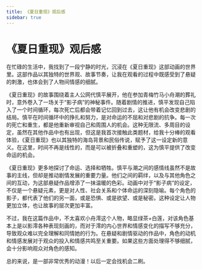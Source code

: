 ```yaml
---
title: 《夏日重现》观后感
sidebar: true
---
```


# 《夏日重现》观后感

<ClientOnly>
<title-pv/>
</ClientOnly>

在忙碌的生活中，我找到了一段宁静的时光，沉浸在《夏日重现》这部动画的世界里。这部作品以其独特的世界观、故事节奏，让我在观看的过程中既感受到了悬疑的刺激，也体会到了人物间情感的细腻。

《夏日重现》的故事围绕着主人公网代慎平展开，他在参加青梅竹马小舟潮的葬礼时，意外卷入了一场关于“影子病”的神秘事件。随着剧情的推进，慎平发现自己陷入了一个时间循环，每次死亡后都会带着记忆回到过去，这让他有机会改变悲剧的结局。慎平在时间循环中的挣扎和努力，是对命运的不屈和对悲剧的抗争。每一次的死亡和重生，都是他重新审视自己和周围人的机会。这种无限流、多周目的设定，虽然在其他作品中也有出现，但这是我首次接触此类题材，给我十分棒的观看体验，《夏日重现》也以其独特的海岛背景和民俗传说，赋予了这一设定新的意义。在这里，时间不再是线性的，而是可以被折叠和重塑的，这为慎平提供了改变命运的机会。

《夏日重现》更多地探讨了命运、选择和牺牲。慎平与潮之间的感情线虽然不是故事的主线，但却是推动剧情发展的重要力量。他们之间的羁绊，以及与其他角色之间的互动，为这部悬疑作品增添了一抹温暖的色彩。动画中对于“影子病”的设定，不仅是一个悬疑元素，更是对人性、社会关系和个体命运的深刻隐喻。每个角色的影子，都代表了他们的另一面，或是恐惧、或是欲望、或是秘密。这种设定让人物更加立体，也让故事的层次更加丰富。

不过，我在这篇作品中，不太喜欢小舟澪这个人物，略显绿茶+白莲，对该角色基本上是以影澪各种表现刻画的，而对于澪的内心世界和情感变化的描写不够充分，导致观众难以完全理解和同情她的行为。在悬疑和剧情驱动的作品中，角色的动机和情感发展对于观众的投入和情感共鸣至关重要。如果这些方面处理得不够细腻，会十分影响观众对角色的感知。

总的来说，是一部非常优秀的动漫！以后一定会找机会二刷。

<ClientOnly>
  <leave/>
</ClientOnly/>
